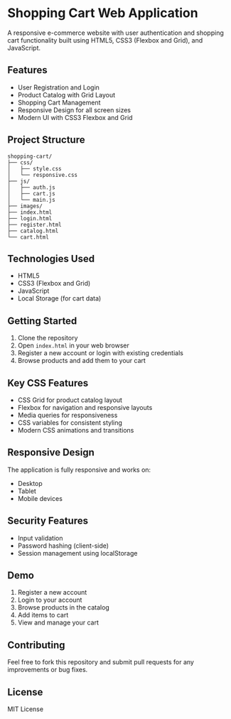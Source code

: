 # Shopping Cart Web Application

A responsive e-commerce website with user authentication and shopping cart functionality built using HTML5, CSS3 (Flexbox and Grid), and JavaScript.

## Features

- User Registration and Login
- Product Catalog with Grid Layout
- Shopping Cart Management
- Responsive Design for all screen sizes
- Modern UI with CSS3 Flexbox and Grid

## Project Structure

```
shopping-cart/
├── css/
│   ├── style.css
│   └── responsive.css
├── js/
│   ├── auth.js
│   ├── cart.js
│   └── main.js
├── images/
├── index.html
├── login.html
├── register.html
├── catalog.html
└── cart.html
```

## Technologies Used

- HTML5
- CSS3 (Flexbox and Grid)
- JavaScript
- Local Storage (for cart data)

## Getting Started

1. Clone the repository
2. Open `index.html` in your web browser
3. Register a new account or login with existing credentials
4. Browse products and add them to your cart

## Key CSS Features

- CSS Grid for product catalog layout
- Flexbox for navigation and responsive layouts
- Media queries for responsiveness
- CSS variables for consistent styling
- Modern CSS animations and transitions

## Responsive Design

The application is fully responsive and works on:
- Desktop
- Tablet
- Mobile devices

## Security Features

- Input validation
- Password hashing (client-side)
- Session management using localStorage

## Demo

1. Register a new account
2. Login to your account
3. Browse products in the catalog
4. Add items to cart
5. View and manage your cart

## Contributing

Feel free to fork this repository and submit pull requests for any improvements or bug fixes.

## License

MIT License
